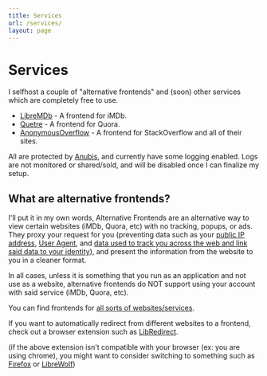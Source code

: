 ```yaml
---
title: Services
url: /services/
layout: page
---
```


# Services

I selfhost a couple of "alternative frontends" and (soon) other services which are completely free to use.

- [LibreMDb](https://lmdb.driver.fyi) - A frontend for iMDb.
- [Quetre](https://quetre.driver.fyi) - A frontend for Quora.
- [AnonymousOverflow](https://ao.driver.fyi) - A frontend for StackOverflow and all of their sites.

All are protected by [Anubis](https://anubis.techaro.lol/), and currently have some logging enabled.
Logs are not monitored or shared/sold, and will be disabled once I can finalize my setup.

## What are alternative frontends?
I'll put it in my own words, Alternative Frontends are an alternative way to view certain websites (iMDb, Quora, etc) with no tracking, popups, or ads. They proxy your request for you (preventing data such as your [public IP address](https://en.wikipedia.org/wiki/Wikipedia:Get_my_IP_address), [User Agent](https://en.wikipedia.org/wiki/User_agent), and [data used to track you across the web and link said data to your identity](https://en.wikipedia.org/wiki/Device_fingerprint)), and present the information from the website to you in a cleaner format.

In all cases, unless it is something that you run as an application and not use as a website, alternative frontends do NOT support using your account with said service (iMDb, Quora, etc).

You can find frontends for [all sorts of websites/services](https://github.com/digitalblossom/alternative-frontends).

If you want to automatically redirect from different websites to a frontend, check out a browser extension such as [LibRedirect](https://libredirect.github.io/).

(if the above extension isn't compatible with your browser (ex: you are using chrome), you might want to consider switching to something such as [Firefox](https://www.firefox.com/en-US/) or [LibreWolf](https://librewolf.net/))